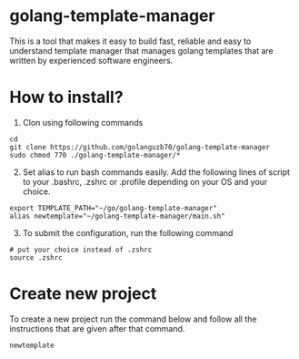 # golang-template-manager
This is a tool that makes it easy to build fast, reliable and easy to understand template manager that manages golang templates that are written by experienced software engineers.

# How to install?

1. Clon using following commands
```
cd 
git clone https://github.com/golanguzb70/golang-template-manager
sudo chmod 770 ./golang-template-manager/*
```
2. Set alias to run bash commands easily.
Add the following lines of script to your .bashrc, .zshrc or .profile depending on your OS and your choice.
```
export TEMPLATE_PATH="~/go/golang-template-manager"
alias newtemplate="~/golang-template-manager/main.sh"
```
3. To submit the configuration, run the following command
```
# put your choice instead of .zshrc
source .zshrc
```

# Create new project
To create a new project run the command below and follow all the instructions that are given after that command.
```
newtemplate
```

